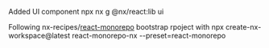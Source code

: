 
 Added UI component
    npx nx g @nx/react:lib ui

Following nx-recipes/[react-monorepo](https://github.com/nrwl/nx-recipes/tree/main/react-monorepo) bootstrap  rpoject with 
    npx create-nx-workspace@latest react-monorepo-nx --preset=react-monorepo

    